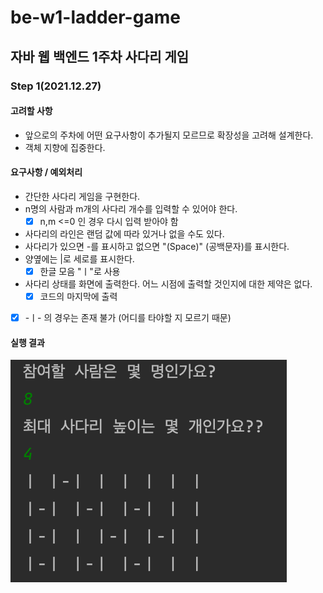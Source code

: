 # be-w1-ladder-game

## 자바 웹 백엔드 1주차 사다리 게임
### Step 1(2021.12.27)
#### 고려할 사항
- 앞으로의 주차에 어떤 요구사항이 추가될지 모르므로 확장성을 고려해 설계한다.
- 객체 지향에 집중한다.
#### 요구사항 / 예외처리
- 간단한 사다리 게임을 구현한다. 
- n명의 사람과 m개의 사다리 개수를 입력할 수 있어야 한다.
  - [X] n,m <=0 인 경우 다시 입력 받아야 함
- 사다리의 라인은 랜덤 값에 따라 있거나 없을 수도 있다.
- 사다리가 있으면 -를 표시하고 없으면 "(Space)" (공백문자)를 표시한다.
- 양옆에는 |로 세로를 표시한다.
  - [X] 한글 모음 "ㅣ"로 사용 
- 사다리 상태를 화면에 출력한다. 어느 시점에 출력할 것인지에 대한 제약은 없다.
  - [X] 코드의 마지막에 출력
- [X] -ㅣ-  의 경우는 존재 불가 (어디를 타야할 지 모르기 때문)
#### 실행 결과
![](./images/week1_display.png) 